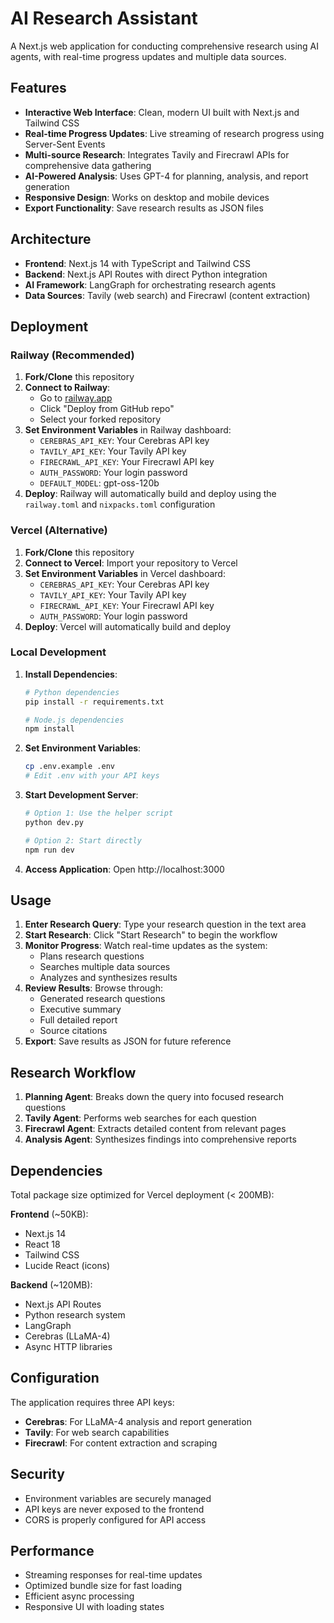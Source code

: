 # AI Research Assistant

A Next.js web application for conducting comprehensive research using AI agents, with real-time progress updates and multiple data sources.

## Features

- **Interactive Web Interface**: Clean, modern UI built with Next.js and Tailwind CSS
- **Real-time Progress Updates**: Live streaming of research progress using Server-Sent Events
- **Multi-source Research**: Integrates Tavily and Firecrawl APIs for comprehensive data gathering
- **AI-Powered Analysis**: Uses GPT-4 for planning, analysis, and report generation
- **Responsive Design**: Works on desktop and mobile devices
- **Export Functionality**: Save research results as JSON files

## Architecture

- **Frontend**: Next.js 14 with TypeScript and Tailwind CSS
- **Backend**: Next.js API Routes with direct Python integration
- **AI Framework**: LangGraph for orchestrating research agents
- **Data Sources**: Tavily (web search) and Firecrawl (content extraction)

## Deployment

### Railway (Recommended)

1. **Fork/Clone** this repository
2. **Connect to Railway**: 
   - Go to [railway.app](https://railway.app)
   - Click "Deploy from GitHub repo"
   - Select your forked repository
3. **Set Environment Variables** in Railway dashboard:
   - `CEREBRAS_API_KEY`: Your Cerebras API key
   - `TAVILY_API_KEY`: Your Tavily API key  
   - `FIRECRAWL_API_KEY`: Your Firecrawl API key
   - `AUTH_PASSWORD`: Your login password
   - `DEFAULT_MODEL`: gpt-oss-120b
4. **Deploy**: Railway will automatically build and deploy using the `railway.toml` and `nixpacks.toml` configuration

### Vercel (Alternative)

1. **Fork/Clone** this repository
2. **Connect to Vercel**: Import your repository to Vercel
3. **Set Environment Variables** in Vercel dashboard:
   - `CEREBRAS_API_KEY`: Your Cerebras API key
   - `TAVILY_API_KEY`: Your Tavily API key  
   - `FIRECRAWL_API_KEY`: Your Firecrawl API key
   - `AUTH_PASSWORD`: Your login password
4. **Deploy**: Vercel will automatically build and deploy

### Local Development

1. **Install Dependencies**:
   ```bash
   # Python dependencies
   pip install -r requirements.txt
   
   # Node.js dependencies
   npm install
   ```

2. **Set Environment Variables**:
   ```bash
   cp .env.example .env
   # Edit .env with your API keys
   ```

3. **Start Development Server**:
   ```bash
   # Option 1: Use the helper script
   python dev.py
   
   # Option 2: Start directly
   npm run dev
   ```

4. **Access Application**: Open http://localhost:3000

## Usage

1. **Enter Research Query**: Type your research question in the text area
2. **Start Research**: Click "Start Research" to begin the workflow
3. **Monitor Progress**: Watch real-time updates as the system:
   - Plans research questions
   - Searches multiple data sources
   - Analyzes and synthesizes results
4. **Review Results**: Browse through:
   - Generated research questions
   - Executive summary
   - Full detailed report
   - Source citations
5. **Export**: Save results as JSON for future reference

## Research Workflow

1. **Planning Agent**: Breaks down the query into focused research questions
2. **Tavily Agent**: Performs web searches for each question
3. **Firecrawl Agent**: Extracts detailed content from relevant pages
4. **Analysis Agent**: Synthesizes findings into comprehensive reports

## Dependencies

Total package size optimized for Vercel deployment (< 200MB):

**Frontend** (~50KB):
- Next.js 14
- React 18
- Tailwind CSS
- Lucide React (icons)

**Backend** (~120MB):
- Next.js API Routes
- Python research system
- LangGraph
- Cerebras (LLaMA-4)
- Async HTTP libraries

## Configuration

The application requires three API keys:

- **Cerebras**: For LLaMA-4 analysis and report generation
- **Tavily**: For web search capabilities
- **Firecrawl**: For content extraction and scraping

## Security

- Environment variables are securely managed
- API keys are never exposed to the frontend
- CORS is properly configured for API access

## Performance

- Streaming responses for real-time updates
- Optimized bundle size for fast loading
- Efficient async processing
- Responsive UI with loading states